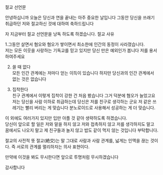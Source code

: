 절교 선언문

안녕하십니까 오늘은 당신과 연을 끝내는 아주 중요한 날입니다 
그동안 당신을 쓰래기 취급하던 저와 절교하신 것에 대하여 축하드립니다

자 지금부터 절교 선언문을 낭독 하도록 하겠습니다.
절교 사유

1.그동안 살면서 혐오와 혐오가 쌓이면서 최소한에 인간의 동정이 사라졌습니다.  
저는 모든 이웃을 사랑하는 기독교를 믿고 있지만 당신 만은 예외인가 봅니다 저를 용서하여주세요                

2. 쓸 때 없다                                                                                                                        
모든 인간 관계에는 저마다 얻는 이득이 있습니다 하지만 당신과의 인간 관계에서 없는 것은 없습니다                                                                                                                               

3. 집착한다                                                                                                                      
친구 관계에서 이렇게 집착이 강한 건 처음 봤습니다 그거 덕분에 혐오가 늘었고요                      
저는 당신을 사람 이하로 취급하는데 당신은 저를 친구로 생각하는 군요 저 같은 쓰레기는 빨리 버리는 게 맞습니다 분노로이드로 사용해서 성공하는 게 더 맞습니다.                                                       

이 외에도 여러가지 있지만 입만 아플 것 같아 생략하도록 하겠습니다.                                          
당신이 앞으로 할 일은 저와 말을 하지 않고 저와 접촉하지 않고 저를 생각하지도 말고 꿈에서도 나오지 말고 제 친구들과 놀지 않고 밥도 같이 먹지 않는 것입니다 부탁합니다.

절교의 사전적 뜻
절교(絶交)는 말 그대로 사람과 사람 관계를, 넓게는 인맥을 끊는 것이다. 즉 서로의 관계를 멀리하자는 의사 표현이다.

만약에 이것을 봐도 무시한다면 앞으로 투명처럼 무시하겠습니다


감사합니다
